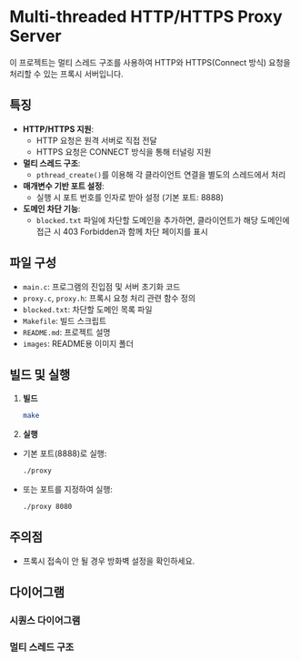 # Multi-threaded HTTP/HTTPS Proxy Server

이 프로젝트는 멀티 스레드 구조를 사용하여 HTTP와 HTTPS(Connect 방식) 요청을 처리할 수 있는 프록시 서버입니다.

## 특징

- **HTTP/HTTPS 지원**:
  - HTTP 요청은 원격 서버로 직접 전달
  - HTTPS 요청은 CONNECT 방식을 통해 터널링 지원
- **멀티 스레드 구조**:
  - `pthread_create()`를 이용해 각 클라이언트 연결을 별도의 스레드에서 처리
- **매개변수 기반 포트 설정**:
  - 실행 시 포트 번호를 인자로 받아 설정 (기본 포트: 8888)
- **도메인 차단 기능**:
  - `blocked.txt` 파일에 차단할 도메인을 추가하면, 클라이언트가 해당 도메인에 접근 시 403 Forbidden과 함께 차단 페이지를 표시

## 파일 구성

- `main.c`: 프로그램의 진입점 및 서버 초기화 코드
- `proxy.c`, `proxy.h`: 프록시 요청 처리 관련 함수 정의
- `blocked.txt`: 차단할 도메인 목록 파일
- `Makefile`: 빌드 스크립트
- `README.md`: 프로젝트 설명
- `images`: README용 이미지 폴더

## 빌드 및 실행

1. **빌드**

   ```bash
   make
   ```

2. **실행**

- 기본 포트(8888)로 실행:
  ```bash
  ./proxy
  ```
- 또는 포트를 지정하여 실행:
  ```bash
  ./proxy 8080
  ```

## 주의점

- 프록시 접속이 안 될 경우 방화벽 설정을 확인하세요.

## 다이어그램

### 시퀀스 다이어그램



### 멀티 스레드 구조



